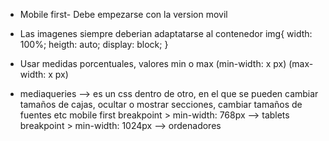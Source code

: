 - Mobile first- Debe empezarse con la version movil <meta name="viewport" content="width=device-width, initial-scale=1.0">

- Las imagenes siempre deberian adaptatarse al contenedor
    img{
        width: 100%;
        heigth: auto;
        display: block;
    }

- Usar medidas porcentuales, valores min o max (min-width: x px)
 (max-width: x px)

- mediaqueries --> es un css dentro de otro, en el que se pueden cambiar tamaños de cajas, ocultar o mostrar secciones, cambiar tamaños de fuentes etc
    mobile first
    breakpoint > min-width: 768px --> tablets
    breakpoint > min-width: 1024px --> ordenadores